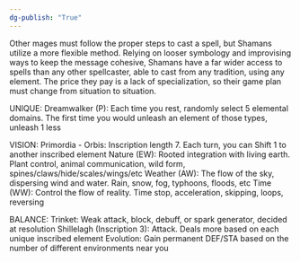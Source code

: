 ```yaml
---
dg-publish: "True"
---
```


Other mages must follow the proper steps to cast a spell, but Shamans utilize a more flexible method. Relying on looser symbology and improvising ways to keep the message cohesive, Shamans have a far wider access to spells than any other spellcaster, able to cast from any tradition, using any element. The price they pay is a lack of specialization, so their game plan must change from situation to situation.

UNIQUE:
Dreamwalker (P): Each time you rest, randomly select 5 elemental domains. The first time you would unleash an element of those types, unleash 1 less


VISION:
Primordia - Orbis: Inscription length 7. Each turn, you can Shift 1 to another inscribed element
Nature (EW): Rooted integration with living earth. Plant control, animal communication, wild form, spines/claws/hide/scales/wings/etc
Weather (AW): The flow of the sky, dispersing wind and water. Rain, snow, fog, typhoons, floods, etc
Time (WW): Control the flow of reality. Time stop, acceleration, skipping, loops, reversing

BALANCE:
Trinket: Weak attack, block, debuff, or spark generator, decided at resolution
Shillelagh (Inscription 3): Attack. Deals more based on each unique inscribed element
Evolution: Gain permanent DEF/STA based on the number of different environments near you